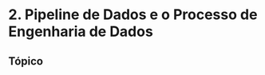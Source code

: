 # 2. Pipeline de Dados e o Processo de Engenharia de Dados

<!---
## <details> <summary> 2.4 Pipeline de Dados x Pipeline ETL </summary>
    - Os sistemas de ETL são um tipo de pipeline de dados, pois movem dados de uma origem, transformam os dados e, em seguida carregam os dados em um destino. 
    Mas ETL geralmente é apenas um subprocesso de um pipeline de dados.
    - O termo ETL foi criado em uma época onde normalmente o único destino era um Data Warehouse e o processo era bem menos complexo. Hoje ETL faz parte de um processo maior de pipeline de dados.
    - Mas o processo é cada vez mais complexo e hoje podemos ter ínumeros tipos de processamento e inúmeros destinos. Por isso o termo pipeline de dados vem sendo cada vez mais usado.
    - Um pipeline de dados é mais amplo, pois é todo o processo envolvido no transporte de dados de um local para outro, incluindo limpeza, transformação, enriquecimento, segurança, orquestração integração/ entrega contínua (CI/CD).
    - Um pipeline de dados pode ser composto de vários pipelines ETL, além de tarefas complementares como enriquecimento de dados, gestão de metadados, linhagem de dados entre outras tarefas. Um pipeline de dados pode ser criado para dados em batch (em lote), dados em streaming ou ambos.
    - Pense que o pipeline de dados é uma grande avenida por onde os dados passam indo do ponto A para o ponto B.
    - Um pipeline ETL seria uma parte desse trajeto.
</details>        

## <details> <summary> 2.5 Característica de Pipelines Modernos </summary>

    Pipelines de dados robustos podem equipar uma empresa adequadamente para obter, coletar, gerenciar, analisar e usar dados com eficiência e então usar os dados para gerar novas oportunidades de mercado e fornecer processos de negócios mais eficientes e econômicos.Os pipelines de dados modernos tornam a extração de informações dos dados coletados rápida e eficiente.
    As principais características ao considerar um pipeline de dados incluem:
        - Processamento de dados contínuo e extensível.
        - A elasticidade e agilidade da nuvem.
        - Recursos isolados e independentes para processamento de dados.
        - Acesso democratizado a dados e gerenciamento de autoatendimento.
        - Alta disponibilidade e recuperação de desastres.
</details>

## <details><summary> 2.6 e 2.7 Principais Ferramentas para Construir Pipelines de Dados - Transformação de Dados </summary>

- [Apache Beam](https://beam.apache.org/)
- [Airbyte](https://airbyte.com/)
- [Stitch](https://www.stitchdata.com/)
- [Keboola](https://www.keboola.com/)
- [Dremio](https://www.dremio.com/) 
- [Fivetran](https://www.fivetran.com/)
- [Dataform](https://dataform.co/)
- [Apache Airflow](https://airflow.apache.org/)
- [Apache Kafka](https://kafka.apache.org/)
- [Apache Spark](https://spark.apache.org/)
- [DBT](https://www.getdbt.com/)
- [AWS Glue](https://aws.amazon.com/pt/glue/)
- [Amazon Athena](https://aws.amazon.com/pt/athena/)
</details>

## <details> <summary> 2.8 Principais Ferramentas para Construir Pipelines de Dados - Armazenamento e Cloud Computing
</summary>

- [Databricks](https://www.databricks.com/)
- [Delta Lake](https://delta.io/)
- [Apache Hadoop](https://hadoop.apache.org/)
- [Apache Hive](https://hive.apache.org/)
- [Snowflake](https://www.snowflake.com/en/)
- [Google BigQuery](https://cloud.google.com/bigquery)
- [Amazon S3](https://aws.amazon.com/pt/s3/)
- [Amazon Redshift](https://aws.amazon.com/pt/redshift/)
- [Segment](https://segment.com/)
- [Azure Data Factory](https://azure.microsoft.com/pt-br/products/data-factory/)

</details>

## <details> <summary> 2.9 Principais Ferramentas para Construir Pipelines de Dados - RealTime Analytics </summary>

- [Tableau](https://www.tableau.com/)
- [Amazon Kinesis](https://aws.amazon.com/pt/kinesis/)
- [Metabase](https://www.metabase.com/)
- [Looker Studio](https://lookerstudio.google.com/overview)
- [Apache Flink](https://flink.apache.org/)
- [Apache Druid](https://druid.apache.org/)
- [Apache Superset](https://superset.apache.org/)
- [Azure Synapse Analytics](https://azure.microsoft.com/pt-br/products/synapse-analytics/)
- [Redash](https://redash.io/)
- [Microstrategy](https://www.microstrategy.com/en)
- [Dataedo](https://dataedo.com/)
- [Power BI](https://powerbi.microsoft.com/pt-br/)
- [Presto](https://prestodb.io/)
- [Terraform](https://www.terraform.io/)

</details>

## <details><summary> 2.10 Ciclo de Vida da Engenharia de Dados - Diagrama </summary>

|ETAPA DSCIENTIST| FUNÇÃO DENGINEER|
| --- | --- |
|Data Preparation | Pair programming|
|Data Preparation| Use Data & SQL as common language |
| Evaluation|Testing |
| Evaluation |Monitoring features|
|Create packages: data preparation, modeling and prediction | Deployment|
| PRODUCT SPRINT|PRODUCT SPRINT |

A(Pair programming) -> B(Use Data & SQL as common language) ->C(Testing) -> D(Monitoring features) -> E(Deployment) -> F[PRODUCT SPRINT]

</details>

## <details><summary> 2.11 Ciclo de Vida da Engenharia de Dados - Fonte de Dados </summary>

Fontes de Dados (Batch e Streaming) -> | Ingestão de Dados | Transformação e Enriquecimento | Carga e Uso dos Dados | -> Analytics, Machine Learning e IA, Relatórios e Dashboards

Arquitetura de Dados, Gestão de Dados e Metadados, Orquestração, Segurança, CI/CD, DataOps
</details>

## <details><summary> 2.12 Ciclo de Vida da Engenharia de Dados - Ingestão de Dados </summary>
    Uma vez que a empresa tem  definido as fontes de dados, ela então passa para o próximo componente que a ingestão de dados. A ingestão de dados Visa você tirar os dados da fonte (da origem) e fazer a ingestão na sua plataforma de dados. 
    Essa plataforma de dados pode ser no ambiente local com Apache Hadoop, eventualmente um data Lake, pode ser no ambiente em nuvem com Snow Flake, com Amazon Redshift ou mesmo Amazon S3.  
    Ou seja eu vou precisar de uma ferramenta que vai extrair os dados e fazer a ingestão no meu ambiente de dados da minha plataforma de dados, para que eu possa seguir em frente no meu processo criando os pipelines por exemplo para transformação, enriquecimento, uso de dados e assim por diante dependendo do tipo de fonte também fica fácil compreender que a ingestão de dados vai requerer os conectores, se eu tiver mais de uma fonte simultânea vou precisar extrair os dados de maneira simultânea, e depois realizar algum tipo de merge ou seja vou ter combinar os dados para então seguir adiante no processo.
    Uma ferramenta como airbyte por exemplo vai buscar esses dados faz a ingestão no sistema de armazenamento, já aplica a transformação e já leva adiante.
    Então a ingestão de dados Visa tirar os dados da fonte e levar esses dados para sua plataforma de dados que é onde a "brincadeira" vai acontecer.
</details>

## <details><summary> 2.15 Ciclo de Vida da Engenharia de Dados - Armazenamento </summary>
Os dados são ativos digitais, eles têm que existir em algum lugar. Não pode existir no além ou no Limbo, então quando eu extrai os dados da fonte e eu fizer a ingestão na plataforma de dados para poder aplicar a transformação e enriquecimento; aonde estarão os dados nesse momento? Em um sistema de armazenamento.

Ou seja eu preciso de um armazenamento no mínimo intermediário para que eu possa colocar os dados ali, os dados vão residir naquele armazenamento para então aplicar transformação com linguagem SQL ou usar linguagem Python ou usar alguma outra ferramenta.

uma vez que os dados tenham sido transformados, enriquecidos eu posso tirar os dados desse armazenamento e então levar para o destino. Esse armazenamento pode ser um Data Lake dentro da empresa, pode ser um data Store que é o sistema de
armazenamento, pode ser um data Warehouse. Depende de como a empresa vai construir a sua arquitetura.
Se a empresa decide extrair os dados do formato bruto e fazer a ingestão no formato bruto para depois poder limpar
transformar, o armazenamento provavelmente será um Data Lake.

Eventualmente a empresa pode extrair os dados, e já aplicar alguma transformação e carregar para DataWarehouse se os dados são mais simples e as transformações forem mais simples, isso também é uma arquitetura totalmente viável.

Se os dados são gerados em tempo real você pode extrair os dados no momento que eles são gerados, você já aplica a limpeza, transformação isso pode ficar até na memória do computador se o volume de dados não é tão grande você usa um cluster para um ambiente distribuído, isso fica na memória do ambiente distribuído no cluster, também é possível então você extraiu, jogou na memória do cluster, aplicou a transformação, já alimentou um dashboard lá com o sistema qualquer de analíticos, já entregou o resultado mas isso tem também outro lado é uma infraestrutura mais complexa para você manter, vai precisar de profissionais ainda mais capacitados, vai funcionar muito bem para um propósito, você não pode extrair todos os dados manter tudo no cluster de maneira simultânea o tempo inteiro dependendo do volume.

Talvez isso não seja algo factível veja que temos sempre canalizar cada cenário a necessidade da empresa como a empresa vai usar os dados no dia a dia.
</details>

-->

## Tópico
<!-- 

2.16) Ciclo de Vida da Engenharia de Dados - Analytics, Machine Learning, IA, Relatórios e Dashboards
2.17) Ciclo de Vida da Engenharia de Dados - Arquitetura de Dados
2.18) Ciclo de Vida da Engenharia de Dados - Gestão de Dados e Metadados
2.19) Ciclo de Vida da Engenharia de Dados - Orquestração
2.20) Ciclo de Vida da Engenharia de Dados - Segurança
2.21) [PDF] O que é CI/CD (Integração Contínua/ Entrega Contínua)
2.22) Ciclo de Vida da Engenharia de Dados - CI/CD 
2.23) Ciclo de Vida da Engenharia de Dados - DataOps
2.24) Ciclo de Vida da Engenharia de Dados - Conclusão
2.25) Quiz
-->

<!--
[Diagramas com MD](https://support.typora.io/Draw-Diagrams-With-Markdown/)
-->